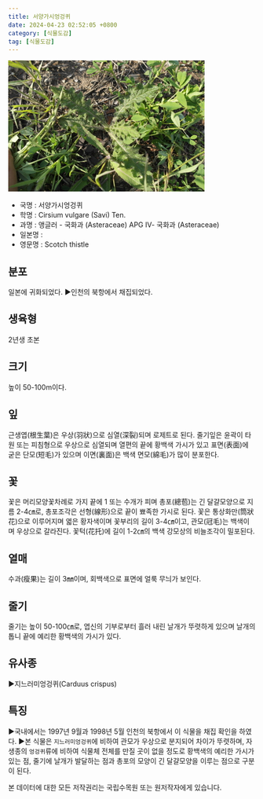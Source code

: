 ```yaml
---
title: 서양가시엉겅퀴
date: 2024-04-23 02:52:05 +0800
category: [식물도감]
tag: [식물도감]
---
```




![서양가시엉겅퀴](/assets/img/fileUpload/plants/basic/Asteraceae/Cirsium/P000000899/P000000899_202205_1_th2.jpg)
- 국명 : 서양가시엉겅퀴
- 학명 : Cirsium vulgare (Savi) Ten.
- 과명 : 앵글러 - 국화과 (Asteraceae) APG Ⅳ- 국화과 (Asteraceae)
- 일본명 : 
- 영문명 : Scotch thistle


## 분포
일본에 귀화되었다. 
▶인천의 북항에서 채집되었다.
## 생육형
2년생 초본
## 크기
높이 50-100m이다.
## 잎
근생엽(根生葉)은 우상(羽狀)으로 심열(深裂)되며 로제트로 된다. 줄기잎은 윤곽이 타원 또는 피침형으로 우상으로 심열되며 열편의 끝에 황백색 가시가 있고 표면(表面)에 굳은 단모(短毛)가 있으며 이면(裏面)은 백색 면모(綿毛)가 많이 분포한다.
## 꽃
꽃은 머리모양꽃차례로 가지 끝에 1 또는 수개가 피며 총포(總苞)는 긴 달걀모양으로 지름 2-4㎝로, 총포조각은 선형(線形)으로 끝이 뾰족한 가시로 된다. 꽃은 통상화만(筒狀花)으로 이루어지며 엷은 황자색이며 꽃부리의 길이 3-4㎝이고, 관모(冠毛)는 백색이며 우상으로 갈라진다. 꽃턱(花托)에 길이 1-2㎝의 백색 강모상의 비늘조각이 밀포된다.
## 열매
수과(瘦果)는 길이 3㎜이며, 회백색으로 표면에 얼룩 무늬가 보인다.
## 줄기
줄기는 높이 50-100㎝로, 엽신의 기부로부터 흘러 내린 날개가 뚜렷하게 있으며 날개의 톱니 끝에 예리한 황백색의 가시가 있다.
## 유사종
▶지느러미엉겅퀴(Carduus crispus)
## 특징
▶국내에서는 1997년 9월과 1998년 5월 인천의 북항에서 이 식물을 채집 확인을 하였다.
▶본 식물은 `지느러미엉겅퀴`에 비하여 관모가 우상으로 분지되어 차이가 뚜렷하며, 자생종의 `엉겅퀴`류에 비하여 식물체 전체를 만질 곳이 없을 정도로 황백색의 예리한 가시가 있는 점, 줄기에 날개가 발달하는 점과 총포의 모양이 긴 달걀모양을 이루는 점으로 구분이 된다.






본 데이터에 대한 모든 저작권리는 국립수목원 또는 원저작자에게 있습니다.
